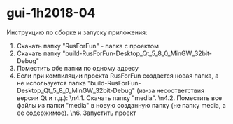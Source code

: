 # gui-1h2018-04
Инструкцию по сборке и запуску приложения:
1. Скачать папку "RusForFun" - папка с проектом
2. Скачать папку "build-RusForFun-Desktop_Qt_5_8_0_MinGW_32bit-Debug"
3. Поместить обе папки по одному адресу
4. Если при компиляции проекта RusForFun создается новая папка, а не используется папка "build-RusForFun-Desktop_Qt_5_8_0_MinGW_32bit-Debug" (из-за несоответствия версии Qt и т.д.):
  \n4.1. Скачать папку "media".
  \n4.2. Поместить все файлы из папки "media" в новую созданную папку (не папку media, а ее содержимое). 
\n6. Запустить проект
